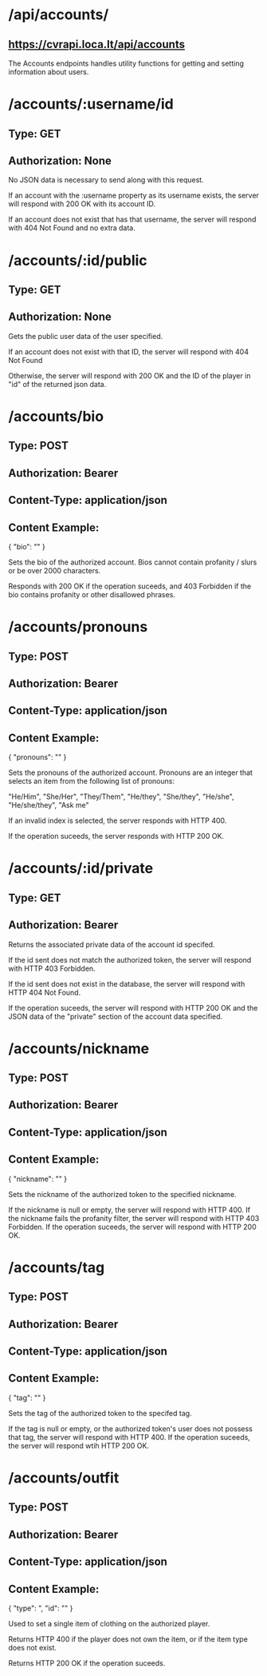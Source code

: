 # /api/accounts/
## https://cvrapi.loca.lt/api/accounts

The Accounts endpoints handles utility functions for getting and setting information about users.

# /accounts/:username/id
## Type: GET
## Authorization: None

No JSON data is necessary to send along with this request.

If an account with the :username property as its username exists, the server will respond with 200 OK with its account ID.

If an account does not exist that has that username, the server will respond with 404 Not Found and no extra data.

# /accounts/:id/public
## Type: GET
## Authorization: None

Gets the public user data of the user specified.

If an account does not exist with that ID, the server will respond with 404 Not Found

Otherwise, the server will respond with 200 OK and the ID of the player in "id" of the returned json data.

# /accounts/bio
## Type: POST
## Authorization: Bearer <InGameToken>

## Content-Type: application/json

## Content Example:
{
     "bio": "<DesiredBio>"
}

Sets the bio of the authorized account.
Bios cannot contain profanity / slurs or be over 2000 characters.

Responds with 200 OK if the operation suceeds, and 403 Forbidden if the bio contains profanity or other disallowed phrases.

# /accounts/pronouns
## Type: POST
## Authorization: Bearer <InGameToken>

## Content-Type: application/json

## Content Example:
{
     "pronouns": "<DesiredPronouns>"
}

Sets the pronouns of the authorized account.
Pronouns are an integer that selects an item from the following list of pronouns:

"He/Him", 
"She/Her", 
"They/Them", 
"He/they", 
"She/they", 
"He/she", 
"He/she/they", 
"Ask me"

If an invalid index is selected, the server responds with HTTP 400.

If the operation suceeds, the server responds with HTTP 200 OK.

# /accounts/:id/private
## Type: GET
## Authorization: Bearer <InGameToken>

Returns the associated private data of the account id specifed.

If the id sent does not match the authorized token, the server will respond with HTTP 403 Forbidden.

If the id sent does not exist in the database, the server will respond with HTTP 404 Not Found.

If the operation suceeds, the server will respond with HTTP 200 OK and the JSON data of the "private" section of the account data specified.

# /accounts/nickname
## Type: POST
## Authorization: Bearer <InGameToken>

## Content-Type: application/json
## Content Example:
{
     "nickname": "<DesiredNickname>"
}

Sets the nickname of the authorized token to the specified nickname.

If the nickname is null or empty, the server will respond with HTTP 400.
If the nickname fails the profanity filter, the server will respond with HTTP 403 Forbidden.
If the operation suceeds, the server will respond with HTTP 200 OK.

# /accounts/tag
## Type: POST
## Authorization: Bearer <InGameToken>

## Content-Type: application/json
## Content Example:
{
     "tag": "<DesiredTag>"
}

Sets the tag of the authorized token to the specifed tag.

If the tag is null or empty, or the authorized token's user does not possess that tag, the server will respond with HTTP 400.
If the operation suceeds, the server will respond wtih HTTP 200 OK.

# /accounts/outfit
## Type: POST
## Authorization: Bearer <InGameToken>

## Content-Type: application/json
## Content Example:
{
     "type": "<DesiredType>,
     "id": "<DesiredID>"
}

Used to set a single item of clothing on the authorized player.

Returns HTTP 400 if the player does not own the item, or if the item type does not exist.

Returns HTTP 200 OK if the operation suceeds.